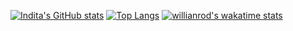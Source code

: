 [![Indita's GitHub stats](https://github-readme-stats.vercel.app/api?username=inditapryatamap)](https://github.com/inditapryatamap/github-readme-stats)
[![Top Langs](https://github-readme-stats.vercel.app/api/top-langs/?username=inditapryatamap&layout=compact)](https://github.com/anuraghazra/github-readme-stats)
[![willianrod's wakatime stats](https://github-readme-stats.vercel.app/api/wakatime?username=indita)](https://github.com/anuraghazra/github-readme-stats)

